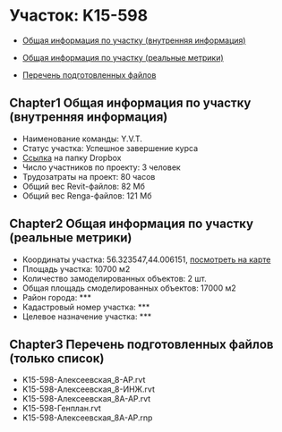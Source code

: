 # Участок: K15-598

* [Общая информация по участку (внутренняя информация)](#Chapter1)

* [Общая информация по участку (реальные метрики)](#Chapter2)

* [Перечень подготовленных файлов](#Chapter3)

## <a id="test">Chapter1</a> Общая информация по участку (внутренняя информация)
+ Наименование команды: Y.V.T.
+ Статус участка: Успешное завершение курса
+ [Ссылка](https://www.dropbox.com/sh/wvvgv1nw1iqred9/AAB1YHK5sMd1jKGyAW8e7hI4a/K15_598?dl=0) на папку Dropbox
+ Число участников по проекту: 3 человек
+ Трудозатраты на проект: 80 часов
+ Общий вес Revit-файлов: 82 Мб
+ Общий вес Renga-файлов: 121 Мб
## <a id="test">Chapter2</a> Общая информация по участку (реальные метрики)
+ Координаты участка: 56.323547,44.006151, [посмотреть на карте](https://yandex.ru/maps/47/nizhny-novgorod/?ll=56.323547%2C44.006151&z=19)
+ Площадь участка: 10700 м2
+ Количество замоделированных объектов: 2 шт.
+ Общая площадь смоделированных объектов: 17000 м2
+ Район города: *** 
+ Кадастровый номер участка: *** 
+ Целевое назначение участка: *** 
## <a id="test">Chapter3</a> Перечень подготовленных файлов (только список)
+ K15-598-Алексеевская_8-АР.rvt
+ K15-598-Алексеевская_8-ИНЖ.rvt
+ K15-598-Алексеевская_8А-АР.rvt
+ K15-598-Генплан.rvt
+ К15-598-Алексеевская_8А-АР.rnp
